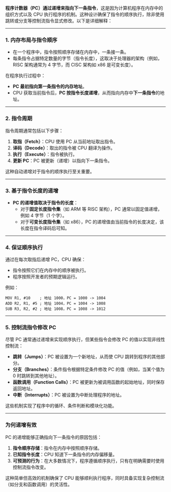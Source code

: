 **程序计数器（PC）通过递增来指向下一条指令**，这是因为计算机程序在内存中的组织方式以及 CPU 执行程序的机制。这种设计确保了指令的顺序执行，除非使用跳转或分支等控制流指令显式修改。以下是详细解释：

---

### **1. 内存布局与指令顺序**

- 在一个程序中，指令按照顺序存储在内存中，一条接一条。
- 每条指令占据特定数量的字节（指令长度），这取决于处理器的架构（例如，RISC 架构通常为 4 字节，而 CISC 架构如 x86 是可变长度）。

在程序执行过程中：

- **PC 最初指向第一条指令的内存地址**。
- CPU 获取当前指令后，**PC 按指令长度递增**，从而指向内存中**下一条指令**的地址。

---

### **2. 指令周期**

指令周期通常包括以下步骤：

1. **取指（Fetch）**：CPU 使用 PC 从当前地址取出指令。
2. **译码（Decode）**：取出的指令被 CPU 翻译为操作。
3. **执行（Execute）**：指令被执行。
4. **更新 PC**：PC 被更新（递增）以指向下一条指令。

这种自动递增对于指令的顺序执行至关重要。

---

### **3. 基于指令长度的递增**

- **PC 的递增值取决于指令的长度**：
    - 对于**固定长度指令集**（如 ARM 等 RISC 架构），PC 通常以固定值递增，例如 4 字节（1 个字）。
    - 对于**可变长度指令集**（如 x86），PC 的递增值由当前指令的长度决定，该长度在指令译码后可知。

---

### **4. 保证顺序执行**

通过在每次取指后递增 PC，CPU 确保：

- 指令按照它们在内存中的顺序被执行。
- 程序按照开发者的预期逻辑运行。

例如：

```assembly
MOV R1, #10    ; 地址 1000，PC = 1000 -> 1004  
ADD R2, R1, #5 ; 地址 1004，PC = 1004 -> 1008  
SUB R3, R2, #2 ; 地址 1008，PC = 1008 -> 1012  
```

---

### **5. 控制流指令修改 PC**

尽管 PC 通常通过递增来实现顺序执行，但某些指令会修改 PC 的值以实现非线性控制流：

- **跳转（Jumps）**：PC 被设置为一个新地址，从而使 CPU 跳转到程序的其他部分。
- **分支（Branches）**：条件指令根据特定条件修改 PC 的值（例如，当某个值为 0 时跳转到其他地址）。
- **函数调用（Function Calls）**：PC 被更新为被调用函数的起始地址，同时保存返回地址。
- **中断（Interrupts）**：PC 被设置为中断处理程序的地址。

这些机制实现了程序中的循环、条件判断和模块化功能。

---

### **为何递增有效**

PC 的递增能够正确指向下一条指令的原因包括：

1. **指令顺序存储**：指令在内存中按照顺序存储。
2. **已知指令长度**：CPU 知道下一条指令的内存偏移量。
3. **可预测的行为**：在大多数情况下，程序遵循顺序执行，只有在明确需要时使用控制流指令改变。

这种简单但高效的机制确保了 CPU 能够顺利执行程序，同时具备实现复杂控制流（如分支和函数调用）的灵活性。